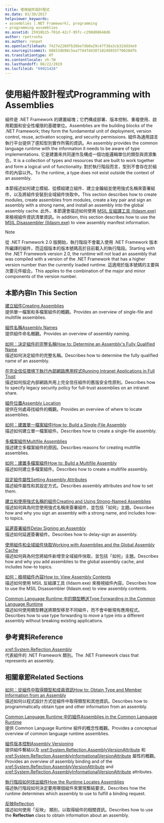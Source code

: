 ```yaml
---
title: 使用組件設計程式
ms.date: 03/30/2017
helpviewer_keywords:
- assemblies [.NET Framework], programming
- programming assemblies
ms.assetid: 25918b15-701d-42c7-95fc-c290d08648d6
author: rpetrusha
ms.author: ronpet
ms.openlocfilehash: f427e2260fb26be7db0a29c47f38a3cb32dd34e9
ms.sourcegitcommit: 68653db98c5ea7744fd438710248935f70020dfb
ms.translationtype: HT
ms.contentlocale: zh-TW
ms.lasthandoff: 08/22/2019
ms.locfileid: "69921426"
---
```

# <a name="programming-with-assemblies"></a><span data-ttu-id="6f625-102">使用組件設計程式</span><span class="sxs-lookup"><span data-stu-id="6f625-102">Programming with Assemblies</span></span>
<span data-ttu-id="6f625-103">組件是 .NET Framework 的建置組塊；它們構成部署、版本控制、重複使用、啟用範圍和安全性權限的基礎單位。</span><span class="sxs-lookup"><span data-stu-id="6f625-103">Assemblies are the building blocks of the .NET Framework; they form the fundamental unit of deployment, version control, reuse, activation scoping, and security permissions.</span></span> <span data-ttu-id="6f625-104">組件為通用語言執行平台提供了感知型別實作所需的資訊。</span><span class="sxs-lookup"><span data-stu-id="6f625-104">An assembly provides the common language runtime with the information it needs to be aware of type implementations.</span></span> <span data-ttu-id="6f625-105">它是建置來共同運作及構成一個功能邏輯單位的類型與資源集合。</span><span class="sxs-lookup"><span data-stu-id="6f625-105">It is a collection of types and resources that are built to work together and form a logical unit of functionality.</span></span> <span data-ttu-id="6f625-106">對於執行階段而言，型別不會存在於組件的內容以外。</span><span class="sxs-lookup"><span data-stu-id="6f625-106">To the runtime, a type does not exist outside the context of an assembly.</span></span>  
  
 <span data-ttu-id="6f625-107">本節描述如何建立模組、從模組建立組件、建立金鑰組並使用強式名稱來簽署組件，以及將組件安裝到全域組件快取中。</span><span class="sxs-lookup"><span data-stu-id="6f625-107">This section describes how to create modules, create assemblies from modules, create a key pair and sign an assembly with a strong name, and install an assembly into the global assembly cache.</span></span> <span data-ttu-id="6f625-108">此外，本節還會描述如何使用 [MSIL 反組譯工具 (Ildasm.exe)](../../../docs/framework/tools/ildasm-exe-il-disassembler.md) 來檢視組件資訊清單資訊。</span><span class="sxs-lookup"><span data-stu-id="6f625-108">In addition, this section describes how to use the [MSIL Disassembler (Ildasm.exe)](../../../docs/framework/tools/ildasm-exe-il-disassembler.md) to view assembly manifest information.</span></span>  
  
> [!NOTE]
> <span data-ttu-id="6f625-109">從 .NET Framework 2.0 版開始，執行階段不會載入使用 .NET Framework 版本所編譯的組件，而這個版本的版本號碼高於目前載入的執行階段。</span><span class="sxs-lookup"><span data-stu-id="6f625-109">Starting with the .NET Framework version 2.0, the runtime will not load an assembly that was compiled with a version of the .NET Framework that has a higher version number than the currently loaded runtime.</span></span> <span data-ttu-id="6f625-110">這適用於版本號碼的主要與次要元件組合。</span><span class="sxs-lookup"><span data-stu-id="6f625-110">This applies to the combination of the major and minor components of the version number.</span></span>  
  
## <a name="in-this-section"></a><span data-ttu-id="6f625-111">本節內容</span><span class="sxs-lookup"><span data-stu-id="6f625-111">In This Section</span></span>  
 [<span data-ttu-id="6f625-112">建立組件</span><span class="sxs-lookup"><span data-stu-id="6f625-112">Creating Assemblies</span></span>](../../../docs/framework/app-domains/create-assemblies.md)  
 <span data-ttu-id="6f625-113">提供單一檔案和多檔案組件的概觀。</span><span class="sxs-lookup"><span data-stu-id="6f625-113">Provides an overview of single-file and multifile assemblies.</span></span>  
  
 [<span data-ttu-id="6f625-114">組件名稱</span><span class="sxs-lookup"><span data-stu-id="6f625-114">Assembly Names</span></span>](../../../docs/framework/app-domains/assembly-names.md)  
 <span data-ttu-id="6f625-115">提供組件命名概觀。</span><span class="sxs-lookup"><span data-stu-id="6f625-115">Provides an overview of assembly naming.</span></span>  
  
 [<span data-ttu-id="6f625-116">如何：決定組件的完整名稱</span><span class="sxs-lookup"><span data-stu-id="6f625-116">How to: Determine an Assembly's Fully Qualified Name</span></span>](../../../docs/framework/app-domains/how-to-determine-assembly-fully-qualified-name.md)  
 <span data-ttu-id="6f625-117">描述如何決定組件的完整名稱。</span><span class="sxs-lookup"><span data-stu-id="6f625-117">Describes how to determine the fully qualified name of an assembly.</span></span>  
  
 [<span data-ttu-id="6f625-118">在完全信任環境下執行內部網路應用程式</span><span class="sxs-lookup"><span data-stu-id="6f625-118">Running Intranet Applications in Full Trust</span></span>](../../../docs/framework/app-domains/running-intranet-applications-in-full-trust.md)  
 <span data-ttu-id="6f625-119">描述如何指定內部網路共用上完全信任組件的舊版安全性原則。</span><span class="sxs-lookup"><span data-stu-id="6f625-119">Describes how to specify legacy security policy for full-trust assemblies on an intranet share.</span></span>  
  
 [<span data-ttu-id="6f625-120">組件位置</span><span class="sxs-lookup"><span data-stu-id="6f625-120">Assembly Location</span></span>](../../../docs/framework/app-domains/assembly-location.md)  
 <span data-ttu-id="6f625-121">提供在何處尋找組件的概觀。</span><span class="sxs-lookup"><span data-stu-id="6f625-121">Provides an overview of where to locate assemblies.</span></span>  
  
 [<span data-ttu-id="6f625-122">如何：建置單一檔案組件</span><span class="sxs-lookup"><span data-stu-id="6f625-122">How to: Build a Single-File Assembly</span></span>](../../../docs/framework/app-domains/how-to-build-a-single-file-assembly.md)  
 <span data-ttu-id="6f625-123">描述如何建立單一檔案組件。</span><span class="sxs-lookup"><span data-stu-id="6f625-123">Describes how to create a single-file assembly.</span></span>  
  
 [<span data-ttu-id="6f625-124">多檔案組件</span><span class="sxs-lookup"><span data-stu-id="6f625-124">Multifile Assemblies</span></span>](../../../docs/framework/app-domains/multifile-assemblies.md)  
 <span data-ttu-id="6f625-125">描述建立多檔案組件的原因。</span><span class="sxs-lookup"><span data-stu-id="6f625-125">Describes reasons for creating multifile assemblies.</span></span>  
  
 [<span data-ttu-id="6f625-126">如何：建置多檔案組件</span><span class="sxs-lookup"><span data-stu-id="6f625-126">How to: Build a Multifile Assembly</span></span>](../../../docs/framework/app-domains/how-to-build-a-multifile-assembly.md)  
 <span data-ttu-id="6f625-127">描述如何建立多檔案組件。</span><span class="sxs-lookup"><span data-stu-id="6f625-127">Describes how to create a multifile assembly.</span></span>  
  
 [<span data-ttu-id="6f625-128">設定組件屬性</span><span class="sxs-lookup"><span data-stu-id="6f625-128">Setting Assembly Attributes</span></span>](../../../docs/framework/app-domains/set-assembly-attributes.md)  
 <span data-ttu-id="6f625-129">描述組件屬性和其設定方式。</span><span class="sxs-lookup"><span data-stu-id="6f625-129">Describes assembly attributes and how to set them.</span></span>  
  
 [<span data-ttu-id="6f625-130">建立和使用強式名稱的組件</span><span class="sxs-lookup"><span data-stu-id="6f625-130">Creating and Using Strong-Named Assemblies</span></span>](../../../docs/framework/app-domains/create-and-use-strong-named-assemblies.md)  
 <span data-ttu-id="6f625-131">描述如何與為何您使用強式名稱來簽署組件，並包括「如何」主題。</span><span class="sxs-lookup"><span data-stu-id="6f625-131">Describes how and why you sign an assembly with a strong name, and includes how-to topics.</span></span>  
  
 [<span data-ttu-id="6f625-132">延遲簽署組件</span><span class="sxs-lookup"><span data-stu-id="6f625-132">Delay Signing an Assembly</span></span>](../../../docs/framework/app-domains/delay-sign-assembly.md)  
 <span data-ttu-id="6f625-133">描述如何延遲簽署組件。</span><span class="sxs-lookup"><span data-stu-id="6f625-133">Describes how to delay-sign an assembly.</span></span>  
  
 [<span data-ttu-id="6f625-134">使用組件和全域組件快取</span><span class="sxs-lookup"><span data-stu-id="6f625-134">Working with Assemblies and the Global Assembly Cache</span></span>](../../../docs/framework/app-domains/working-with-assemblies-and-the-gac.md)  
 <span data-ttu-id="6f625-135">描述如何與為何您將組件新增至全域組件快取，並包括「如何」主題。</span><span class="sxs-lookup"><span data-stu-id="6f625-135">Describes how and why you add assemblies to the global assembly cache, and includes how-to topics.</span></span>  
  
 [<span data-ttu-id="6f625-136">如何：檢視組件內容</span><span class="sxs-lookup"><span data-stu-id="6f625-136">How to: View Assembly Contents</span></span>](../../../docs/framework/app-domains/how-to-view-assembly-contents.md)  
 <span data-ttu-id="6f625-137">描述如何使用 MSIL 反組譯工具 (Ildasm.exe) 來檢視組件內容。</span><span class="sxs-lookup"><span data-stu-id="6f625-137">Describes how to use the MSIL Disassembler (Ildasm.exe) to view assembly contents.</span></span>  
  
 [<span data-ttu-id="6f625-138">Common Language Runtime 中的類型轉送</span><span class="sxs-lookup"><span data-stu-id="6f625-138">Type Forwarding in the Common Language Runtime</span></span>](../../../docs/framework/app-domains/type-forwarding-in-the-common-language-runtime.md)  
 <span data-ttu-id="6f625-139">描述如何使用類型轉送將類型移至不同組件，而不會中斷現有應用程式。</span><span class="sxs-lookup"><span data-stu-id="6f625-139">Describes how to use type forwarding to move a type into a different assembly without breaking existing applications.</span></span>  
  
## <a name="reference"></a><span data-ttu-id="6f625-140">參考資料</span><span class="sxs-lookup"><span data-stu-id="6f625-140">Reference</span></span>  
 <xref:System.Reflection.Assembly>  
 <span data-ttu-id="6f625-141">代表組件的 .NET Framework 類別。</span><span class="sxs-lookup"><span data-stu-id="6f625-141">The .NET Framework class that represents an assembly.</span></span>  
  
## <a name="related-sections"></a><span data-ttu-id="6f625-142">相關章節</span><span class="sxs-lookup"><span data-stu-id="6f625-142">Related Sections</span></span>  
 [<span data-ttu-id="6f625-143">如何：從組件中取得類型和成員資訊</span><span class="sxs-lookup"><span data-stu-id="6f625-143">How to: Obtain Type and Member Information from an Assembly</span></span>](../../../docs/framework/app-domains/how-to-obtain-type-and-member-information-from-an-assembly.md)  
 <span data-ttu-id="6f625-144">描述如何以程式設計方式從組件中取得類型和其他資訊。</span><span class="sxs-lookup"><span data-stu-id="6f625-144">Describes how to programmatically obtain type and other information from an assembly.</span></span>  
  
 [<span data-ttu-id="6f625-145">Common Language Runtime 中的組件</span><span class="sxs-lookup"><span data-stu-id="6f625-145">Assemblies in the Common Language Runtime</span></span>](../../../docs/framework/app-domains/assemblies-in-the-common-language-runtime.md)  
 <span data-ttu-id="6f625-146">提供 Common Language Runtime 組件的概念性概觀。</span><span class="sxs-lookup"><span data-stu-id="6f625-146">Provides a conceptual overview of common language runtime assemblies.</span></span>  
  
 [<span data-ttu-id="6f625-147">組件版本控制</span><span class="sxs-lookup"><span data-stu-id="6f625-147">Assembly Versioning</span></span>](../../../docs/framework/app-domains/assembly-versioning.md)  
 <span data-ttu-id="6f625-148">提供組件繫結以及 <xref:System.Reflection.AssemblyVersionAttribute> 和 <xref:System.Reflection.AssemblyInformationalVersionAttribute> 屬性的概觀。</span><span class="sxs-lookup"><span data-stu-id="6f625-148">Provides an overview of assembly binding and of the <xref:System.Reflection.AssemblyVersionAttribute> and <xref:System.Reflection.AssemblyInformationalVersionAttribute> attributes.</span></span>  
  
 [<span data-ttu-id="6f625-149">執行階段如何找出組件</span><span class="sxs-lookup"><span data-stu-id="6f625-149">How the Runtime Locates Assemblies</span></span>](../../../docs/framework/deployment/how-the-runtime-locates-assemblies.md)  
 <span data-ttu-id="6f625-150">描述執行階段如何決定要用哪個組件來實現繫結要求。</span><span class="sxs-lookup"><span data-stu-id="6f625-150">Describes how the runtime determines which assembly to use to fulfill a binding request.</span></span>  
  
 [<span data-ttu-id="6f625-151">反映</span><span class="sxs-lookup"><span data-stu-id="6f625-151">Reflection</span></span>](../../../docs/framework/reflection-and-codedom/reflection.md)  
 <span data-ttu-id="6f625-152">描述如何使用「反映」  類別，以取得組件的相關資訊。</span><span class="sxs-lookup"><span data-stu-id="6f625-152">Describes how to use the **Reflection** class to obtain information about an assembly.</span></span>
